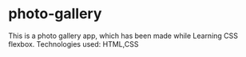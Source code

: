 # photo-gallery
This is a photo gallery app, which has been made while Learning CSS flexbox.
Technologies used: HTML,CSS
